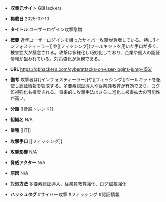 - **収集元サイト**
GBHackers

- **掲載日**
2025-07-10

- **タイトル**
ユーザーログイン攻撃急増

- **概要**
近年ユーザーログインを狙ったサイバー攻撃が急増している。特に[[インフォスティーラー]]や[[フィッシング]]ツールキットを用いた手口が多く、被害拡大が懸念される。攻撃は多様化し巧妙化しており、企業や個人の認証情報が狙われている。対策強化が急務である。

- **URL**
https://gbhackers.com/cyberattacks-on-user-logins-jump-156/

- **備考**
攻撃者は[[インフォスティーラー]]や[[フィッシング]]ツールキットを駆使し認証情報を窃取する。多要素認証導入や従業員教育が有効であり、ログ監視強化も推奨される。将来的に攻撃手法はさらに進化し被害拡大の可能性が高い。

- **分類**
[[脅威トレンド]]

- **組織名**
N/A

- **業種**
[[IT]]

- **攻撃手口**
[[フィッシング]]

- **攻撃影響**
N/A

- **脅威アクター**
N/A

- **原因**
N/A

- **対処方法**
多要素認証導入、従業員教育強化、ログ監視強化

- **ハッシュタグ**
#サイバー攻撃 #フィッシング #認証情報

